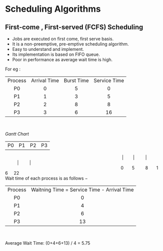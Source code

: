 # Scheduling Algorithms

## First-come , First-served (FCFS) Scheduling

- Jobs are executed on first come, first serve basis.
- It is a non-preemptive, pre-emptive scheduling algorithm.
- Easy to understand and implement.
- Its implementation is based on FIFO queue.
- Poor in performance as average wait time is high.

For eg :

<table align="center">
   <tr>
      <td>Process</td>
      <td>Arrival Time </td>
      <td>Burst Time</td>
      <td>Service Time</td>
    </tr>
    <tr>
    <td align="center">P0</td>
    <td align="center">0</td>
    <td align="center">5</td>
    <td align="center">0</td>
    </tr>
      <tr>
    <td align="center">P1</td>
    <td align="center">1</td>
    <td align="center">3</td>
    <td align="center">5</td>
    </tr>
      <tr>
    <td align="center">P2</td>
    <td align="center">2</td>
    <td align="center">8</td>
    <td align="center">8</td>
    </tr>
      <tr>
    <td align="center">P3</td>
    <td align="center">3</td>
    <td align="center">6</td>
    <td align="center">16</td>
    </tr>

</table>
<br>

_Gantt Chart_

<table align="center">
 <tr>
 <td>     P0    </td>
 <td>     P1    </td>
 <td>     P2    </td>
 <td>     P3    </td>
</table>  
&nbsp;&nbsp;&nbsp;&nbsp;&nbsp;&nbsp;&nbsp;&nbsp;&nbsp;&nbsp;&nbsp;&nbsp;&nbsp;&nbsp;&nbsp;&nbsp;&nbsp;&nbsp;&nbsp;&nbsp;&nbsp;&nbsp;&nbsp;&nbsp;&nbsp;&nbsp;&nbsp;&nbsp;&nbsp;&nbsp;&nbsp;&nbsp;&nbsp;&nbsp;&nbsp;&nbsp;&nbsp;&nbsp;&nbsp;&nbsp;&nbsp;&nbsp;&nbsp;&nbsp;&nbsp;&nbsp;&nbsp;&nbsp;&nbsp;&nbsp;&nbsp;&nbsp;&nbsp;&nbsp;&nbsp;&nbsp;&nbsp;&nbsp;&nbsp;&nbsp;&nbsp;&nbsp;&nbsp;&nbsp;&nbsp;&nbsp;&nbsp;&nbsp;&nbsp;&nbsp;&nbsp;&nbsp;&nbsp;&nbsp;&nbsp;&nbsp;&nbsp;&nbsp;&nbsp;&nbsp;&nbsp;&nbsp;&nbsp;&nbsp;&nbsp;&nbsp;&nbsp;&nbsp;&nbsp;&nbsp;&nbsp;&nbsp;&nbsp;&nbsp;&nbsp;&nbsp;&nbsp;|&nbsp;&nbsp;&nbsp;&nbsp;&nbsp;&nbsp;&nbsp;&nbsp|&nbsp;&nbsp;&nbsp;&nbsp;&nbsp;&nbsp;&nbsp;&nbsp;&nbsp;|&nbsp;&nbsp;&nbsp;&nbsp;&nbsp;&nbsp;&nbsp;&nbsp;&nbsp;&nbsp;|&nbsp;&nbsp;&nbsp;&nbsp;&nbsp;&nbsp;&nbsp;&nbsp;&nbsp;|<br>
&nbsp;&nbsp;&nbsp;&nbsp;&nbsp;&nbsp;&nbsp;&nbsp;&nbsp;&nbsp;&nbsp;&nbsp;&nbsp;&nbsp;&nbsp;&nbsp;&nbsp;&nbsp;&nbsp;&nbsp;&nbsp;&nbsp;&nbsp;&nbsp;&nbsp;&nbsp;&nbsp;&nbsp;&nbsp;&nbsp;&nbsp;&nbsp;&nbsp;&nbsp;&nbsp;&nbsp;&nbsp;&nbsp;&nbsp;&nbsp;&nbsp;&nbsp;&nbsp;&nbsp;&nbsp;&nbsp;&nbsp;&nbsp;&nbsp;&nbsp;&nbsp;&nbsp;&nbsp;&nbsp;&nbsp;&nbsp;&nbsp;&nbsp;&nbsp;&nbsp;&nbsp;&nbsp;&nbsp;&nbsp;&nbsp;&nbsp;&nbsp;&nbsp;&nbsp;&nbsp;&nbsp;&nbsp;&nbsp;&nbsp;&nbsp;&nbsp;&nbsp;&nbsp;&nbsp;&nbsp;&nbsp;&nbsp;&nbsp&nbsp;&nbsp;&nbsp;&nbsp;&nbsp;&nbsp;&nbsp;&nbsp;&nbsp;&nbsp;&nbsp;&nbsp;&nbsp;0&nbsp;&nbsp;&nbsp;&nbsp;&nbsp;&nbsp;&nbsp;5&nbsp;&nbsp;&nbsp;&nbsp;&nbsp;&nbsp;&nbsp;&nbsp;&nbsp;8&nbsp;&nbsp;&nbsp;&nbsp;&nbsp;&nbsp;&nbsp;16&nbsp;&nbsp;&nbsp;&nbsp;&nbsp;22

<br>
Wait time of each process is as follows −
<br>
<table align="center">
 <tr>
 <td>Process</td>
 <td>Waitning Time = Service Time - Arrival Time</td>
 </tr>
 <tr align="center">
 <td>P0</td>
 <td>0</td>
 </tr>
 <tr align="center">
 <td>P1</td>
 <td>4</td>
 </tr>
 <tr align="center">
 <td>P2</td>
 <td>6</td>
 </tr>
 <tr align="center">
 <td>P3</td>
 <td>13</td>
 </tr>
</table>

<br>

Average Wait Time: (0+4+6+13) / 4 = 5.75
